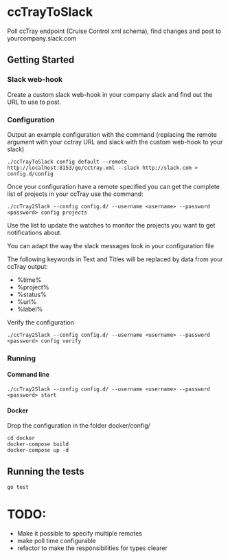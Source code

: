 # ccTrayToSlack

Poll ccTray endpoint (Cruise Control xml schema), find changes and post to yourcompany.slack.com

## Getting Started

### Slack web-hook

Create a custom slack web-hook in your company slack and find out the URL to use to post.

### Configuration

Output an example configuration with the command (replacing the remote argument with your cctray URL and slack with the custom web-hook to your slack)

````
./ccTrayToSlack config default --remote http://localhost:8153/go/cctray.xml --slack http://slack.com > config.d/config
````

Once your configuration have a remote specified you can get the complete list of projects in your ccTray use the command:

````
./ccTray2Slack --config config.d/ --username <username> --password <password> config projects
````

Use the list to update the watches to monitor the projects you want to get notifications about.

You can adapt the way the slack messages look in your configuration file

The following keywords in Text and Titles will be replaced by data from your ccTray output:
* %time%
* %project%
* %status%
* %url%
* %label%

Verify the configuration

````
./ccTray2Slack --config config.d/ --username <username> --password <password> config verify
````

### Running

#### Command line

````
./ccTray2Slack --config config.d/ --username <username> --password <password> start
````

#### Docker

Drop the configuration in the folder docker/config/

````
cd docker
docker-compose build
docker-compose up -d
````

## Running the tests

````
go test
````

# TODO:

- Make it possible to specify multiple remotes
- make poll time configurable
- refactor to make the responsibilities for types clearer
